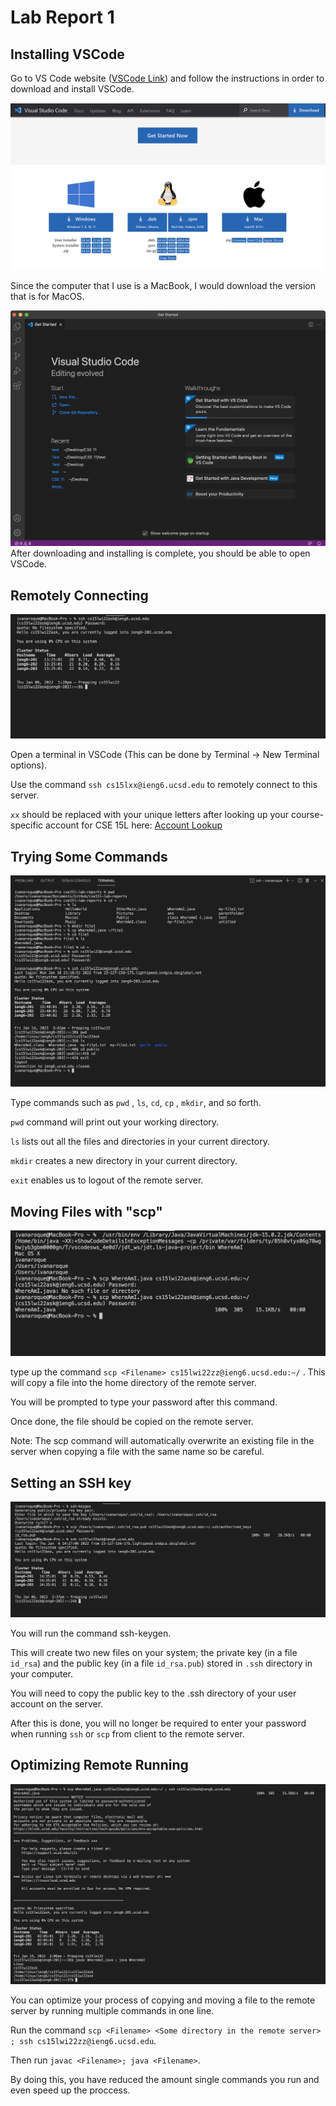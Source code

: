 # Lab Report 1

## Installing VSCode

Go to VS Code website ([VSCode Link](https://code.visualstudio.com/)) and follow the instructions in order to download and install VSCode.

![Image](systemDownload.png)

Since the computer that I use is a MacBook, I would download the version that is for MacOS.

![Image](VSCode.png)
After downloading and installing is complete, you should be able to open VSCode.

## Remotely Connecting

![Image](RemotelyConnecting.png)

Open a terminal in VSCode (This can be done by Terminal -> New Terminal options).

Use the command `ssh cs15lxx@ieng6.ucsd.edu` to remotely connect to this server.

`xx` should be replaced with your unique letters after looking up your course-specific account for CSE 15L here: [Account Lookup](https://sdacs.ucsd.edu/~icc/index.php)

## Trying Some Commands

![Image](Commands.png)

Type commands such as `pwd` , `ls`, `cd`, `cp` , `mkdir`, and so forth.

`pwd` command will print out your working directory.

`ls` lists out all the files and directories in your current directory.

`mkdir` creates a new directory in your current directory.

`exit` enables us to logout of the remote server.

## Moving Files with "scp"

![Image](SCP.png)

type up the command `scp <Filename> cs15lwi22zz@ieng6.ucsd.edu:~/` . This will copy a file into the home directory of the remote server. 
  
You will be prompted to type your password after this command.

Once done, the file should be copied on the remote server. 

Note: The scp command will automatically overwrite an existing file in the server when copying a file with the same name so be careful.
 
  
## Setting an SSH key

![Image](SSH-keygen.png)
  
You will run the command ssh-keygen. 
  
This will create two new files on your system; the private key (in a file `id_rsa`) and the public key (in a file `id_rsa.pub`) stored in `.ssh` directory in your computer.  
  
You will need to copy the public key to the .ssh directory of your user account on the server.

After this is done, you will no longer be required to enter your password when running `ssh` or `scp` from client to the remote server.
  
  
## Optimizing Remote Running

![Image](Optimization.png)
  
You can optimize your process of copying and moving a file to the remote server by running multiple commands in one line.
  
Run the command `scp <Filename> <Some directory in the remote server> ; ssh cs15lwi22zz@ieng6.ucsd.edu`.
  
Then run `javac <Filename>; java <Filename>`.

By doing this, you have reduced the amount single commands you run and even speed up the proccess.
  
